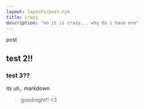 ```yaml
---
layout: layouts/post.njk
title: crazy
description: "no it is crazy... why do i have one"
---
```


post

## test 2!!

### test 3??

its uh,. markdown

> goodnight!! <3
>